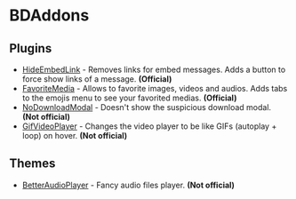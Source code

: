 # BDAddons

## Plugins
 - [HideEmbedLink](https://github.com/Dastan21/BDAddons/blob/main/plugins/HideEmbedLink) - Removes links for embed messages. Adds a button to force show links of a message. **(Official)**
 - [FavoriteMedia](https://github.com/Dastan21/BDAddons/blob/main/plugins/FavoriteMedia) - Allows to favorite images, videos and audios. Adds tabs to the emojis menu to see your favorited medias. **(Official)**
 - [NoDownloadModal](https://github.com/Dastan21/BDAddons/blob/main/plugins/NoDownloadModal) - Doesn't show the suspicious download modal. **(Not official)**
 - [GifVideoPlayer](https://github.com/Dastan21/BDAddons/blob/main/plugins/GifVideoPlayer) - Changes the video player to be like GIFs (autoplay + loop) on hover. **(Not official)**

## Themes
 - [BetterAudioPlayer](https://github.com/Dastan21/BDAddons/blob/main/themes/BetterAudioPlayer) - Fancy audio files player. **(Not official)**

